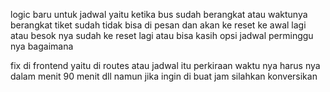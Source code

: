 logic baru  untuk jadwal yaitu ketika bus sudah berangkat atau waktunya berangkat tiket sudah tidak bisa di pesan dan akan ke reset ke awal lagi atau besok nya sudah ke reset lagi atau bisa kasih opsi jadwal perminggu nya bagaimana

fix di frontend yaitu di routes atau jadwal itu perkiraan waktu nya harus nya dalam menit 90 menit dll namun jika ingin di buat jam silahkan konversikan